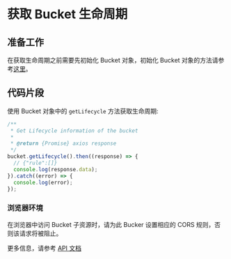 # 获取 Bucket 生命周期

## 准备工作

在获取生命周期之前需要先初始化 Bucket 对象，初始化 Bucket 对象的方法请参考[这里](./initialize_config_and_qingstor_zh-CN.md)。

## 代码片段

使用 Bucket 对象中的 `getLifecycle` 方法获取生命周期:

```javascript
/**
 * Get Lifecycle information of the bucket
 *
 * @return {Promise} axios response
 */
bucket.getLifecycle().then((response) => {
  // {"rule":[]}
  console.log(response.data);
}).catch((error) => {
  console.log(error);
});
```

### 浏览器环境
在浏览器中访问 Bucket 子资源时，请为此 Bucker 设置相应的 CORS 规则，否则该请求将被阻止。

更多信息，请参考 [API 文档](https://docsv3.qingcloud.com/storage/object-storage/api/bucket/lifecycle/get_lifecycle/)
